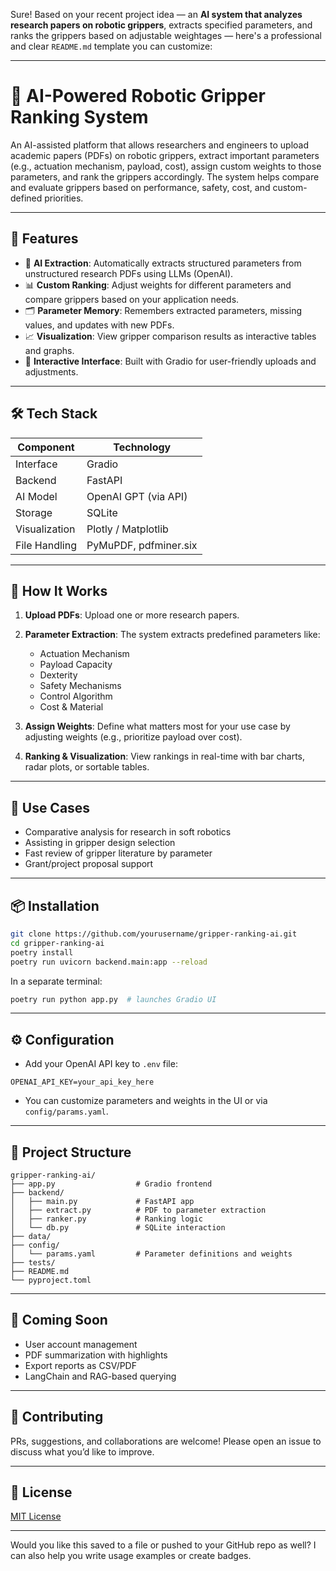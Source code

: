 Sure! Based on your recent project idea — an **AI system that analyzes research papers on robotic grippers**, extracts specified parameters, and ranks the grippers based on adjustable weightages — here's a professional and clear `README.md` template you can customize:

---

# 🤖 AI-Powered Robotic Gripper Ranking System

An AI-assisted platform that allows researchers and engineers to upload academic papers (PDFs) on robotic grippers, extract important parameters (e.g., actuation mechanism, payload, cost), assign custom weights to those parameters, and rank the grippers accordingly. The system helps compare and evaluate grippers based on performance, safety, cost, and custom-defined priorities.

---

## 📌 Features

* 🧠 **AI Extraction**: Automatically extracts structured parameters from unstructured research PDFs using LLMs (OpenAI).
* 📊 **Custom Ranking**: Adjust weights for different parameters and compare grippers based on your application needs.
* 🗂️ **Parameter Memory**: Remembers extracted parameters, missing values, and updates with new PDFs.
* 📈 **Visualization**: View gripper comparison results as interactive tables and graphs.
* 🧪 **Interactive Interface**: Built with Gradio for user-friendly uploads and adjustments.

---

## 🛠️ Tech Stack

| Component     | Technology            |
| ------------- | --------------------- |
| Interface     | Gradio                |
| Backend       | FastAPI               |
| AI Model      | OpenAI GPT (via API)  |
| Storage       | SQLite                |
| Visualization | Plotly / Matplotlib   |
| File Handling | PyMuPDF, pdfminer.six |

---

## 🚀 How It Works

1. **Upload PDFs**: Upload one or more research papers.
2. **Parameter Extraction**: The system extracts predefined parameters like:

   * Actuation Mechanism
   * Payload Capacity
   * Dexterity
   * Safety Mechanisms
   * Control Algorithm
   * Cost & Material
3. **Assign Weights**: Define what matters most for your use case by adjusting weights (e.g., prioritize payload over cost).
4. **Ranking & Visualization**: View rankings in real-time with bar charts, radar plots, or sortable tables.

---

## 🧩 Use Cases

* Comparative analysis for research in soft robotics
* Assisting in gripper design selection
* Fast review of gripper literature by parameter
* Grant/project proposal support

---

## 📦 Installation

```bash
git clone https://github.com/yourusername/gripper-ranking-ai.git
cd gripper-ranking-ai
poetry install
poetry run uvicorn backend.main:app --reload
```

In a separate terminal:

```bash
poetry run python app.py  # launches Gradio UI
```

---

## ⚙️ Configuration

* Add your OpenAI API key to `.env` file:

```
OPENAI_API_KEY=your_api_key_here
```

* You can customize parameters and weights in the UI or via `config/params.yaml`.

---

## 📁 Project Structure

```
gripper-ranking-ai/
├── app.py                  # Gradio frontend
├── backend/
│   ├── main.py             # FastAPI app
│   ├── extract.py          # PDF to parameter extraction
│   ├── ranker.py           # Ranking logic
│   └── db.py               # SQLite interaction
├── data/
├── config/
│   └── params.yaml         # Parameter definitions and weights
├── tests/
├── README.md
└── pyproject.toml
```

---

## 🧪 Coming Soon

* User account management
* PDF summarization with highlights
* Export reports as CSV/PDF
* LangChain and RAG-based querying

---

## 🤝 Contributing

PRs, suggestions, and collaborations are welcome! Please open an issue to discuss what you’d like to improve.

---

## 📜 License

[MIT License](LICENSE)

---

Would you like this saved to a file or pushed to your GitHub repo as well? I can also help you write usage examples or create badges.

